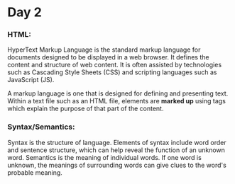 
# Day 2

### HTML:

HyperText Markup Language is the standard markup language for documents designed to be displayed in a web browser. It defines the content and structure of web content. It is often assisted by technologies such as Cascading Style Sheets (CSS) and scripting languages such as JavaScript (JS).

A markup language is one that is designed for defining and presenting text. Within a text file such as an HTML file, elements are **marked up** using tags which explain the purpose of that part of the content.

### Syntax/Semantics:

Syntax is the structure of language. Elements of syntax include word order and sentence structure, which can help reveal the function of an unknown word. Semantics is the meaning of individual words. If one word is unknown, the meanings of surrounding words can give clues to the word's probable meaning.
